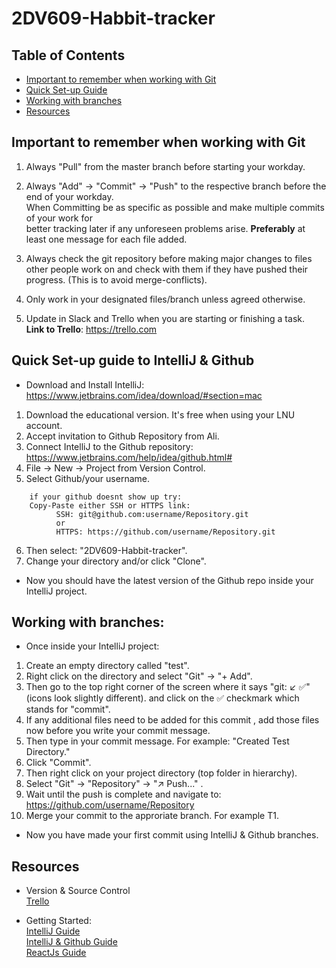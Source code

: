 # 2DV609-Habbit-tracker

## Table of Contents
- [Important to remember when working with Git](#important-to-remember-when-working-with-git)
- [Quick Set-up Guide](#quick-set-up-guide-to-intellij--github)
- [Working with branches](#working-with-branches)
- [Resources](#resources)

## Important to remember when working with Git
1. Always "Pull" from the master branch before starting your workday.

2. Always "Add" -> "Commit" -> "Push" to the respective branch before the end of your workday.
<br>When Committing be as specific as possible and make multiple commits of your work for 
<br>better tracking later if any unforeseen problems arise. <b>Preferably</b> at least one message for each file added.

3. Always check the git repository before making major changes to files other people work on and check with them if they have pushed their progress. (This is to avoid merge-conflicts).

4. Only work in your designated files/branch unless agreed otherwise.

5. Update in Slack and Trello when you are starting or finishing a task.
   <br><b>Link to Trello</b>: https://trello.com

## Quick Set-up guide to IntelliJ & Github
* Download and Install IntelliJ: https://www.jetbrains.com/idea/download/#section=mac
1. Download the educational version. It's free when using your LNU account.
2. Accept invitation to Github Repository from Ali.
3. Connect IntelliJ to the Github repository: https://www.jetbrains.com/help/idea/github.html# 
4. File -> New -> Project from Version Control.
5. Select Github/your username.
````
    if your github doesnt show up try:
    Copy-Paste either SSH or HTTPS link:
          SSH: git@github.com:username/Repository.git
          or
          HTTPS: https://github.com/username/Repository.git
````
6. Then select: "2DV609-Habbit-tracker".
7. Change your directory and/or click "Clone".
* Now you should have the latest version of the Github repo inside your IntelliJ project.

## Working with branches:
* Once inside your IntelliJ project:
1. Create an empty directory called "test".
2. Right click on the directory and select "Git" -> "+ Add".
3. Then go to the top right corner of the screen where it says "git: :arrow_lower_left: :white_check_mark:" (icons look slightly different). and click on the :white_check_mark: checkmark which stands for "commit".
4. If any additional files need to be added for this commit , add those files now before you write your commit message.
5. Then type in your commit message. For example: "Created Test Directory."
6. Click "Commit".
7. Then right click on your project directory (top folder in hierarchy).
8. Select "Git" -> "Repository" -> ":arrow_upper_right: Push..." .
9. Wait until the push is complete and navigate to: https://github.com/username/Repository
10. Merge your commit to the approriate branch. For example T1.
* Now you have made your first commit using IntelliJ & Github branches.

## Resources
* Version & Source Control
<br>[Trello](https://trello.com)

* Getting Started: 
<br>[IntelliJ Guide](https://www.jetbrains.com/help/idea/getting-started.html)
<br>[IntelliJ & Github Guide](https://www.jetbrains.com/help/idea/github.html#)
<br>[ReactJs Guide](https://reactjs.org/docs/getting-started.html)


